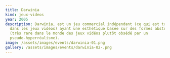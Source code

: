 ```yaml
---
title: Darwinia
kind: jeux-videos
year: 2005
description: Darwinia, est un jeu commercial indépendant (ce qui est très rare
  dans les jeux vidéos) ayant une esthétique basée sur des formes abstraites
  (très rare dans le monde des jeux vidéos plutôt obsédé par un
  pseudo-hyperréalisme).
image: /assets/images/events/darwinia-01.png
gallery: /assets/images/events/darwinia-02-.png
---
```

